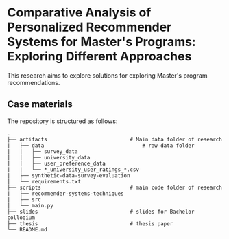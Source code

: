 # Comparative Analysis of Personalized Recommender Systems for Master's Programs: Exploring Different Approaches

This research aims to explore solutions for exploring Master's program recommendations.


## Case materials

The repository is structured as follows:



    .
    ├── artifacts                           # Main data folder of research
    |   ├── data                                # raw data folder
    |   |   ├── survey_data 
    |   |   ├── university_data
    |   |   ├── user_preference_data
    |   |   └── *_university_user_ratings_*.csv
    |   ├── synthetic-data-survey-evaluation
    |   └── requirements.txt
    ├── scripts                             # main code folder of research
    |   ├── recommender-systems-techniques
    |   ├── src
    |   └── main.py
    ├── slides                              # slides for Bachelor colloqium
    ├── thesis                              # thesis paper
    └── README.md